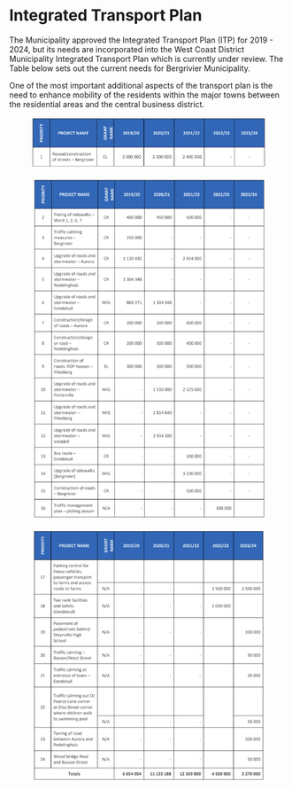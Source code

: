 # Integrated Transport Plan

The Municipality approved the Integrated Transport Plan (ITP) for 2019 - 2024, but its needs are incorporated into the West Coast District Municipality Integrated Transport Plan which is currently under review. The Table below sets out the current needs for Bergrivier Municipality.

One of the most important additional aspects of the transport plan is the need to enhance mobility of the residents within the major towns between the residential areas and the central business district.

<figure><img src="../.gitbook/assets/Screen Shot 2023-05-10 at 1.14.02 PM.png" alt=""><figcaption></figcaption></figure>

<figure><img src="../.gitbook/assets/Screen Shot 2023-05-10 at 1.14.51 PM.png" alt=""><figcaption></figcaption></figure>

<figure><img src="../.gitbook/assets/Screen Shot 2023-05-10 at 1.15.01 PM.png" alt=""><figcaption></figcaption></figure>
